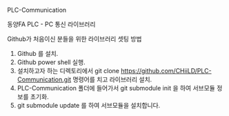 PLC-Communication

동양FA 
PLC - PC 통신 라이브러리

Github가 처음이신 분들을 위한 라이브러리 셋팅 방법 

1. Github 를 설치.
2. Github power shell 실행.
3. 설치하고자 하는 디렉토리에서 git clone https://github.com/CHiiLD/PLC-Communication.git 명령어를 치고 라이브러리 설치.
4. PLC-Communication 폴더에 들어가서 git submodule init 을 하여 서브모듈 정보를 초기화.
5. git submodule update 를 하여 서브모듈을 설치합니다. 



